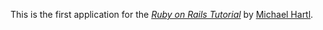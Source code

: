 This is the first application for the
[*Ruby on Rails Tutorial*](http://railstutorial.org/)
by [Michael Hartl](http://michaelhartl.com/).
